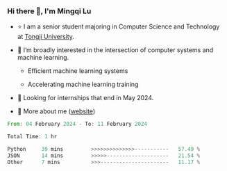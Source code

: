 ### Hi there 👋, I'm Mingqi Lu

- :star: I am a senior student majoring in Computer Science and Technology at [Tongji University](https://en.tongji.edu.cn/p/#/).

- :thinking: I’m broadly interested in the intersection of computer systems and machine learning.

  - Efficient machine learning systems

  - Accelerating machine learning training

- :seedling: Looking for internships that end in May 2024.

- 💬 More about me ([website](https://lmqqqqqq.github.io/))

<!--START_SECTION:waka-->

```rust
From: 04 February 2024 - To: 11 February 2024

Total Time: 1 hr

Python     39 mins         >>>>>>>>>>>>>>-----------   57.49 %
JSON       14 mins         >>>>>--------------------   21.54 %
Other      7 mins          >>>----------------------   11.17 %
```

<!--END_SECTION:waka-->

